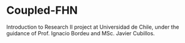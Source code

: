# Coupled-FHN
 Introduction to Research II project at Universidad de Chile, under the guidance of Prof. Ignacio Bordeu and MSc. Javier Cubillos. 
